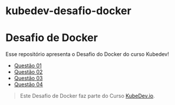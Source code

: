 # kubedev-desafio-docker
# Desafio de Docker

Esse repositório apresenta o Desafio do Docker do curso Kubedev!

- [Questão 01](questao01/questoes.md)
- [Questão 02](questao02/questoes.md)
- [Questão 03](questao03/questoes.md)
- [Questão 04](questao04/questoes.md)



>Este Desafio de Docker faz parte do Curso [KubeDev.io](https://kubedev.io/).